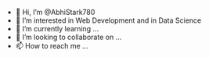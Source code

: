 - 👋 Hi, I’m @AbhiStark780
- 👀 I’m interested in Web Development and in Data Science
- 🌱 I’m currently learning ...
- 💞️ I’m looking to collaborate on ...
- 📫 How to reach me ...

<!---
AbhiStark780/AbhiStark780 is a ✨ special ✨ repository because its `README.md` (this file) appears on your GitHub profile.
You can click the Preview link to take a look at your changes.
--->
